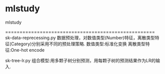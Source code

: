 # mlstudy
mlstudy

====================================================
sk-data-reprecessing.py
数据预处理，对数值类型(Number)特征，离散类型特征(Category)分别采用不同的预处理策略.
数值类型:标准化变换
离散类型特征:One-hot encode

sk-tree-lr.py
组合模型:用多颗子树分别预测，用每颗子树的预测结果作为LR的输入.


